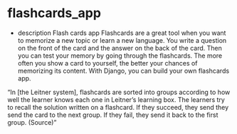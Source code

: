 # flashcards_app
* description Flash cards app 
Flashcards are a great tool when you want to memorize a new topic or learn a new
language. You write a question on the front of the card and the answer on the back of
the card. Then you can test your memory by going through the flashcards. The more
often you show a card to yourself, the better your chances of memorizing its content.
With Django, you can build your own flashcards app.

“In [the Leitner system], flashcards are sorted into groups according to how well the
learner knows each one in Leitner’s learning box. The learners try to recall the solution
written on a flashcard. If they succeed, they send they send the card to the next group. If they fail,
they send it back to the first group. (Source)”

